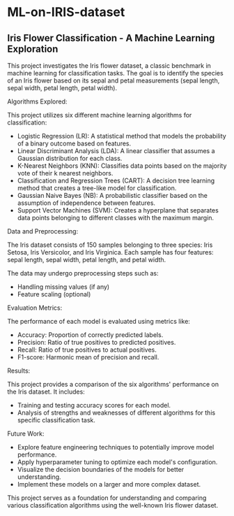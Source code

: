 # ML-on-IRIS-dataset
## Iris Flower Classification - A Machine Learning Exploration

This project investigates the Iris flower dataset, a classic benchmark in machine learning for classification tasks. The goal is to identify the species of an Iris flower based on its sepal and petal measurements (sepal length, sepal width, petal length, petal width). 

 Algorithms Explored: 

This project utilizes six different machine learning algorithms for classification:

*  Logistic Regression (LR):  A statistical method that models the probability of a binary outcome based on features.
*  Linear Discriminant Analysis (LDA):  A linear classifier that assumes a Gaussian distribution for each class.
*  K-Nearest Neighbors (KNN):  Classifies data points based on the majority vote of their k nearest neighbors.
*  Classification and Regression Trees (CART):  A decision tree learning method that creates a tree-like model for classification.
*  Gaussian Naive Bayes (NB):  A probabilistic classifier based on the assumption of independence between features.
*  Support Vector Machines (SVM):  Creates a hyperplane that separates data points belonging to different classes with the maximum margin.

 Data and Preprocessing: 

The Iris dataset consists of 150 samples belonging to three species: Iris Setosa, Iris Versicolor, and Iris Virginica. Each sample has four features: sepal length, sepal width, petal length, and petal width. 

The data may undergo preprocessing steps such as:

* Handling missing values (if any)
* Feature scaling (optional)

 Evaluation Metrics: 

The performance of each model is evaluated using metrics like:

*  Accuracy:  Proportion of correctly predicted labels.
*  Precision:  Ratio of true positives to predicted positives.
*  Recall:  Ratio of true positives to actual positives.
*  F1-score:  Harmonic mean of precision and recall.

 Results: 

This project provides a comparison of the six algorithms' performance on the Iris dataset. It includes:

* Training and testing accuracy scores for each model.
* Analysis of strengths and weaknesses of different algorithms for this specific classification task.

 Future Work: 

* Explore feature engineering techniques to potentially improve model performance.
* Apply hyperparameter tuning to optimize each model's configuration.
* Visualize the decision boundaries of the models for better understanding.
* Implement these models on a larger and more complex dataset.

This project serves as a foundation for understanding and comparing various classification algorithms using the well-known Iris flower dataset.
